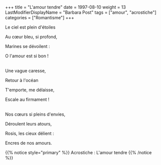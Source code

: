 +++
title = "L'amour tendre"
date = 1997-08-10
weight = 13
LastModifierDisplayName = "Barbara Post"
tags = ["amour", "acrostiche"]
categories = ["Romantisme"]
+++

Le ciel est plein d'étoiles

Au cœur bleu, si profond,

Marines se dévoilent :

O l'amour est si bon !

 \
Une vague caresse,

Retour à l'océan

T'emporte, me délaisse,

Escale au firmament !

 \
Nos cœurs si pleins d'envies,

Déroulent leurs atours,

Rosis, les cieux délient :

Encres de nos amours.

{{% notice style="primary" %}}
Acrostiche : L'amour tendre
{{% /notice %}}
